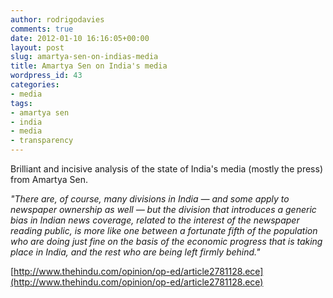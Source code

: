 ```yaml
---
author: rodrigodavies
comments: true
date: 2012-01-10 16:16:05+00:00
layout: post
slug: amartya-sen-on-indias-media
title: Amartya Sen on India's media
wordpress_id: 43
categories:
- media
tags:
- amartya sen
- india
- media
- transparency
---
```


Brilliant and incisive analysis of the state of India's media (mostly the press) from Amartya Sen.

_"There are, of course, many divisions in India — and some apply to newspaper ownership as well — but the division that introduces a generic bias in Indian news coverage, related to the interest of the newspaper reading public, is more like one between a fortunate fifth of the population who are doing just fine on the basis of the economic progress that is taking place in India, and the rest who are being left firmly behind."_

[http://www.thehindu.com/opinion/op-ed/article2781128.ece](http://www.thehindu.com/opinion/op-ed/article2781128.ece)
